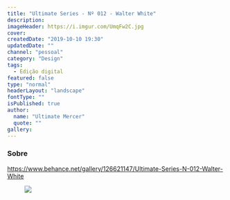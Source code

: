 ```yaml
---
title: "Ultimate Series - Nº 012 - Walter White"
description:
imageHeader: https://i.imgur.com/UmqFw2C.jpg
cover:
createdDate: "2019-10-10 19:30"
updatedDate: ""
channel: "pessoal"
category: "Design"
tags:
  - Edição digital
featured: false
type: "normal"
headerLayout: "landscape"
fontType: ""
isPublished: true
author:
  name: "Ultimate Mercer"
  quote: ""
gallery:
---
```


### Sobre

https://www.behance.net/gallery/126621147/Ultimate-Series-N-012-Walter-White

<figure>
<img src="https://i.imgur.com/UmqFw2C.jpg" class="img-fluid mx-auto d-block">
</figure>
